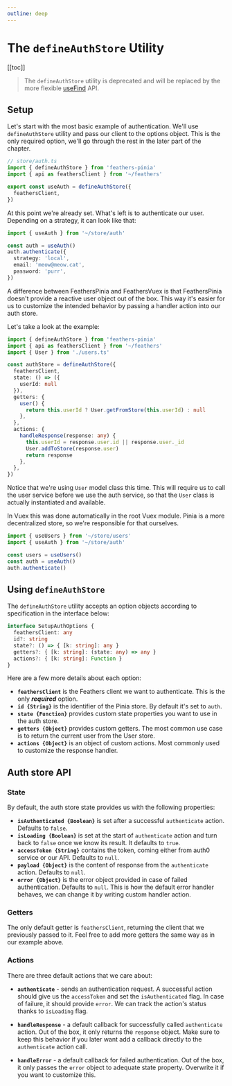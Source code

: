 ```yaml
---
outline: deep
---
```


<script setup>
import BlockQuote from '../components/BlockQuote.vue'
import V2Block from '../components/V2Block.vue'
</script>

<V2Block />

# The `defineAuthStore` Utility

[[toc]]

<BlockQuote type="danger" label="Deprecated">

The `defineAuthStore` utility is deprecated and will be replaced by the more flexible [useFind](/guide/use-find) API.

</BlockQuote>

## Setup

Let's start with the most basic example of authentication. We'll use `defineAuthStore` utility and pass our client to the options object. This is the only required option, we'll go through the rest in the later part of the chapter.

```ts
// store/auth.ts
import { defineAuthStore } from 'feathers-pinia'
import { api as feathersClient } from '~/feathers'

export const useAuth = defineAuthStore({
  feathersClient,
})
```

At this point we're already set. What's left is to authenticate our user. Depending on a strategy, it can look like that:

```ts
import { useAuth } from '~/store/auth'

const auth = useAuth()
auth.authenticate({
  strategy: 'local',
  email: 'meow@meow.cat',
  password: 'purr',
})
```

A difference between FeathersPinia and FeathersVuex is that FeathersPinia doesn't provide a reactive user object out of the box. This way it's easier for us to customize the intended behavior by passing a handler action into our auth store.

Let's take a look at the example:

```ts
import { defineAuthStore } from 'feathers-pinia'
import { api as feathersClient } from '~/feathers'
import { User } from './users.ts'

const authStore = defineAuthStore({
  feathersClient,
  state: () => ({
    userId: null
  }),
  getters: {
    user() {
      return this.userId ? User.getFromStore(this.userId) : null
    },
  },
  actions: {
    handleResponse(response: any) {
      this.userId = response.user.id || response.user._id
      User.addToStore(response.user)
      return response
    },
  },
})
```

Notice that we're using `User` model class this time. This will require us to call the user service before we use the auth service, so that the `User` class is actually instantiated and available.

In Vuex this was done automatically in the root Vuex module. Pinia is a more decentralized store, so we're responsible for that ourselves.

```ts
import { useUsers } from '~/store/users'
import { useAuth } from '~/store/auth'

const users = useUsers()
const auth = useAuth()
auth.authenticate()
```

## Using `defineAuthStore`

The `defineAuthStore` utility accepts an option objects according to specification in the interface below:

```ts
interface SetupAuthOptions {
  feathersClient: any
  id?: string
  state?: () => { [k: string]: any }
  getters?: { [k: string]: (state: any) => any }
  actions?: { [k: string]: Function }
}
```

Here are a few more details about each option:

- **`feathersClient`** is the Feathers client we want to authenticate. This is the only **_required_** option.
- **`id {String}`** is the identifier of the Pinia store. By default it's set to `auth`.
- **`state {Function}`** provides custom state properties you want to use in the auth store.
- **`getters {Object}`** provides custom getters. The most common use case is to return the current user from the User store.
- **`actions {Object}`** is an object of custom actions. Most commonly used to customize the response handler.

## Auth store API

### State

By default, the auth store state provides us with the following properties:

- **`isAuthenticated {Boolean}`** is set after a successful `authenticate` action. Defaults to `false`.
- **`isLoading {Boolean}`** is set at the start of `authenticate` action and turn back to `false` once we know its result. It defaults to `true`.
- **`accessToken {String}`** contains the token, coming either from auth0 service or our API. Defaults to `null`.
- **`payload {Object}`** is the content of response from the `authenticate` action. Defaults to `null`.
- **`error {Object}`** is the error object provided in case of failed authentication. Defaults to `null`. This is how the default error handler behaves, we can change it by writing custom handler action.

### Getters

The only default getter is `feathersClient`, returning the client that we previously passed to it. Feel free to add more getters the same way as in our example above.

### Actions

There are three default actions that we care about:

- **`authenticate`** - sends an authentication request. A successful action should give us the `accessToken` and set the `isAuthenticated` flag. In case of failure, it should provide `error`. We can track the action's status thanks to `isLoading` flag.

- **`handleResponse`** - a default callback for successfully called `authenticate` action. Out of the box, it only returns the `response` object. Make sure to keep this behavior if you later want add a callback directly to the `authenticate` action call.

- **`handleError`** - a default callback for failed authentication. Out of the box, it only passes the `error` object to adequate state property. Overwrite it if you want to customize this.
